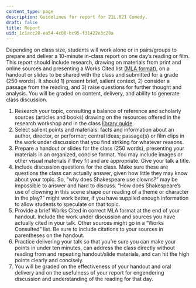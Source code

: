```yaml
---
content_type: page
description: Guidelines for report for 21L.021 Comedy.
draft: false
title: Report
uid: 1c1acc28-ea54-4c00-bc95-f31422e3c20a
---
```

Depending on class size, students will work alone or in pairs/groups to prepare and deliver a 10-minute in-class report on one day’s reading or film. This report should include research, drawing on materials from print and online sources and presenting a Works Cited list [(MLA format](https://mlahandbookplus.org/)), on a handout or slides to be shared with the class and submitted for a grade (250 words). It should 1) present brief, salient context, 2) consider a passage from the reading, and 3) raise questions for further thought and analysis. You will be graded on content, delivery, and ability to generate class discussion.

1. Research your topic, consulting a balance of reference and scholarly sources (articles and books) drawing on the resources offered in the research workshop and in the class [library guide](https://libguides.mit.edu/c.php?g=176093&p=1159191).
2. Select salient points and materials: facts and information about an author, director, or performer; central ideas; passage(s) or film clips in the work under discussion that you find striking for whatever reasons.
3. Prepare a handout or slides for the class (250 words), presenting your materials in an organized, concise format. You may include images or other visual materials if they fit and are appropriate. Give your talk a title.
4. Include discussion questions for the class. Make sure these are questions the class can actually answer, given how little they may know about your topic. So, “why does Shakespeare use clowns?” may be impossible to answer and hard to discuss. “How does Shakespeare’s use of clowning in this scene shape our reading of a theme or character in the play?” might work better, if you have supplied enough information to allow students to speculate on that topic.
5. Provide a brief Works Cited in correct MLA format at the end of your handout. Include the work under discussion and sources you have actually cited in your talk. Other sources might go in a “Works Consulted” list. Be sure to include citations to your sources in parentheses on the handout.
6. Practice delivering your talk so that you’re sure you can make your points in under ten minutes, can address the class directly without reading from and repeating handout/slide materials, and can hit the high points clearly and concisely.
7. You will be graded on the effectiveness of your handout and oral delivery and on the usefulness of your report for engendering discussion and understanding of the reading for that day.